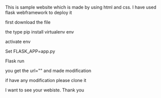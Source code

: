 This is sample website which is made by using html and css. I have used flask webframework to deploy it 


first download the file 


the type pip install virtualenv env 


activate env


Set FLASK_APP=app.py

Flask run

you get the url=""  and made modification 

if have any modification please clone it 

I want to see your webiste. Thank you

